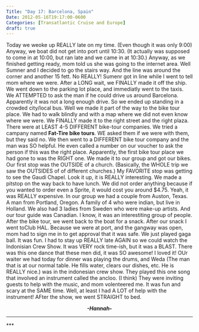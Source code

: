 ```yaml
---
Title: "Day 17: Barcelona, Spain"
Date: 2012-05-16T19:17:00-0600
Categories: [Transatlantic Cruise and Europe]
draft: true
---
```


Today we weoke up REALLY late on my time. (Even though it was only 9:00)
Anyway, we boat did not get into port until 10:30. (It actually was
supposed to come in at 10:00, but ran late and we came in at 10:30.)
Anyway, as we finished getting ready, mom told us she was going to the
internet area. Well Sumner and I decided to go the stairs way. And the
line was around the corner and another 15 fett. No REALLY! Sumenr got in
line while I went to tell mom where we were. After a LONG wait, we
FINALLY made it off the ship. We went down to the parking lot place, and
immediatly went to the taxis. We ATTEMPTED to ask the man if he could
drive us around Barcelona. Apparently it was not a long enough drive. So
we ended up standing in a crowded city/local bus. Well we made it part
of the way to the bike tour place. We had to walk blindly and with a map
where we did not even know where we were. We FINALLY made it to the
right street and the right plaza. There were at LEAST 4-5 DIFFERENT
bike-tour companies. We tried a campany named **Fat-Tire bike tours**.
WE asked them if we were with them, but they said no. We then went to a
DIFFERENT bike tour company and the man was SO helpful. He even called a
number on our voucher to ask the person if this was the right place.
Apparently, the first bike tour place we had gone to was the RIGHT one.
We made it to our group and got our bikes. Our first stop was the
OUTSIDE of a church. (Basically, the WHOLE trip we saw the OUTSIDES of
of different churches.) My FAVORITE stop was getting to see the Gaudi
Chapel. Look it up, it is REALLY interesting. We made a pitstop on the
way back to have lunch. We did not order anything because if you wanted
to order even a Sprite, it would cost you around \$4.75. Yeah, it was
REALLY expensive. In our group we had a couple from Auston, Texas. A man
from Portland, Oregon. A family of 4 who were indian, but live in
Holland. We also had 3 ladies from Sweden who were make-up artists. And
our tour guide was Canadian. I know, it was an interestiting group of
people. After the bike tour, we went back to the boat for a snack. After
our snack I went toClub HAL. Because we were at port, and the gangway
was open, mom had to sign me in to get approval that it was safe. We
just played gaga ball. It was fun. I had to stay up REALLY late AGAIN so
we could watch the Indonisian Crew Show. It was VERY rock time-ish, but
it was a BLAST. There was this one dance that these men did, it was SO
awesome! I loved it! OUr waiter we had today for dinner was playing the
drums, and Weda (The man that is at our normal table. He fills water,
clears our dishes, etc. He is REALLY nice.) was in the indonesian crew
show. They played this one song that involved an instrument called the
ancloo. (I think) They were inviting guests to help with the music, and
mom volenteered me. It was fun and scary at the SAME time. Well, at
least I had A LOT of help with the instrument! AFter the show, we went
STRAIGHT to bed.



<div align="CENTER">

***-Hannah-***

</div>

***  
***<i>

<div align="CENTER">

</div>

</i>

<div align="CENTER">

</div>
